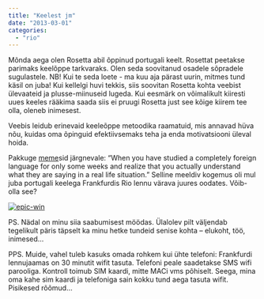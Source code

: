 ```yaml
---
title: "Keelest jm"
date: "2013-03-01"
categories: 
  - "rio"
---
```


Mõnda aega olen Rosetta abil õppinud portugali keelt. Rosettat peetakse parimaks keelõppe tarkvaraks. Olen seda soovitanud osadele sõpradele sugulastele. NB! Kui te seda loete - ma kuu aja pärast uurin, mitmes tund käsil on juba! Kui kellelgi huvi tekkis, siis soovitan Rosetta kohta veebist ülevaateid ja plusse-miinuseid lugeda. Kui eesmärk on võimalikult kiiresti uues keeles rääkima saada siis ei pruugi Rosetta just see kõige kiirem tee olla, oleneb inimesest.

Veebis leidub erinevaid keeleõppe metoodika raamatuid, mis annavad hüva nõu, kuidas oma õpinguid efektiivsemaks teha ja enda motivatsiooni üleval hoida.

Pakkuge [meme](http://en.wikipedia.org/wiki/Internet_meme#Description)sid järgnevale: “When you have studied a completely foreign language for only some weeks and realize that you actually understand what they are saying in a real life situation.” Selline meeldiv kogemus oli mul juba portugali keelega Frankfurdis Rio lennu värava juures oodates. Võib-olla see?

[![epic-win](/images/epicwin_thumb.jpg "epic-win")](/images/epicwin.jpg)

PS. Nädal on minu siia saabumisest möödas. Ülalolev pilt väljendab tegelikult päris täpselt ka minu hetke tundeid senise kohta – elukoht, töö, inimesed…

PPS. Muide, vahel tuleb kasuks omada rohkem kui ühte telefoni: Frankfurdi lennujaamas on 30 minutit wifit tasuta. Telefoni peale saadetakse SMS wifi parooliga. Kontroll toimub SIM kaardi, mitte MACi vms põhiselt. Seega, mina oma kahe sim kaardi ja telefoniga sain kokku tund aega tasuta wifit. Pisikesed rõõmud…

